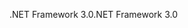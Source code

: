 <span data-ttu-id="874f4-101">.NET Framework 3.0</span><span class="sxs-lookup"><span data-stu-id="874f4-101">.NET Framework 3.0</span></span>